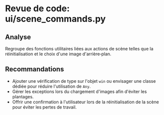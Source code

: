 # Revue de code: ui/scene_commands.py

## Analyse
Regroupe des fonctions utilitaires liées aux actions de scène telles que la réinitialisation et le choix d'une image d'arrière‑plan.

## Recommandations
- Ajouter une vérification de type sur l'objet `win` ou envisager une classe dédiée pour réduire l'utilisation de `Any`.
- Gérer les exceptions lors du chargement d'images afin d'éviter les plantages.
- Offrir une confirmation à l'utilisateur lors de la réinitialisation de la scène pour éviter les pertes de travail.
